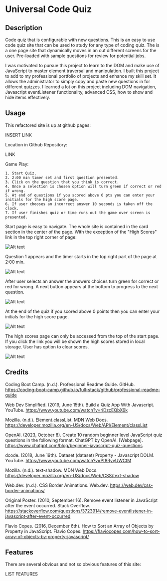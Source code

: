 # Universal Code Quiz

## Description
Code quiz that is configurable with new questions. This is an easy to use code quiz site that can be used to study for any type of coding quiz. The is a one page site that dynamically moves in an out different screens for the user. Pre-loaded with sample questions for review for potential jobs.   

I was motivated to pursue this project to learn to the DOM and make use of JavaScript to master element traversal and manipulation. I built this project to add to my professional portfolio of projects and enhance my skill set. It allows the administrator to simply copy and paste new questions in for different quizzes. I learned a lot on this project including DOM navigation, Javascript eventListener functionality, advanced CSS, how to show and hide items effectively.  


## Usage

This refactored site is up at github pages:

INSERT LINK 

Location in Github Repository:

LINK

Game Play:

    1. Start Quiz.
    2. 2:00 min timer set and first question presented.
    3. Click on the question that you think is correct.
    4. Once a selection is chosen option will turn green if correct or red if wrong.
    5. At end of questions if you scored above 0 pts you can enter your initials for the high score page.
    6. If user chooses an incorrect answer 10 seconds is taken off the clock.
    7. If user finishes quiz or time runs out the game over screen is presented. 

Start page is easy to navigate. The whole site is contained in the card section in the center of the page. With the exception of the "High Scores" link in the top right corner of page: 

![Alt text](./assets/screenshots/Code_quiz_main.png)

Question 1 appears and the timer starts in the top right part of the page at 2:00 min.

![Alt text](./assets/screenshots/Code_quiz_q1.png)

After user selects an answer the answers choices turn green for correct or red for wrong. A next button appears at the bottom to progress to the next question. 

![Alt text](./assets/screenshots/Code_quiz_q1_answered.png)

At the end of the quiz if you scored above 0 points then you can enter your initials for the high score page. 

![Alt text](./assets/screenshots/Code_quiz_q1_gameover.png)

The high scores page can only be accessed from the top of the start page. If you click the link you will be shown the high scores stored in local storage. User has option to clear scores. 

![Alt text](./assets/screenshots/Code_quiz_q1_gameover_clear.png)


## Credits

Coding Boot Camp. (n.d.). Professional Readme Guide. GitHub. https://coding-boot-camp.github.io/full-stack/github/professional-readme-guide

Web Dev Simplified. (2019, June 15th). Build a Quiz App With Javascript. YouTube. https://www.youtube.com/watch?v=riDzcEQbX6k 

Mozilla. (n.d.). Element.classList. MDN Web Docs. https://developer.mozilla.org/en-US/docs/Web/API/Element/classList

OpenAI. (2023, October 8). Create 10 random beginner level JavaScript quiz questions in the following format. ChatGPT by OpenAI. [Webpage]. https://www.chatgpt.com/blog/beginner-javascript-quiz-questions

dcode. (2018, June 19th). Dataset (dataset) Property - Javascript DOLM. YouTube. https://www.youtube.com/watch?v=Pt8RyyUWCtM

Mozilla. (n.d.). text-shadow. MDN Web Docs. https://developer.mozilla.org/en-US/docs/Web/CSS/text-shadow

Web.dev. (n.d.). CSS Border Animations. Web.dev. https://web.dev/css-border-animations/

Original Poster. (2010, September 16). Remove event listener in JavaScript after the event occurred. Stack Overflow. https://stackoverflow.com/questions/3723914/remove-eventlistener-in-javascript-after-event-occurred

Flavio Copes. (2016, December 6th). How to Sort an Array of Objects by Property in JavaScript. Flavio Copes. https://flaviocopes.com/how-to-sort-array-of-objects-by-property-javascript/

## Features

There are several obvious and not so obvious features of this site:

LIST FEATURES
